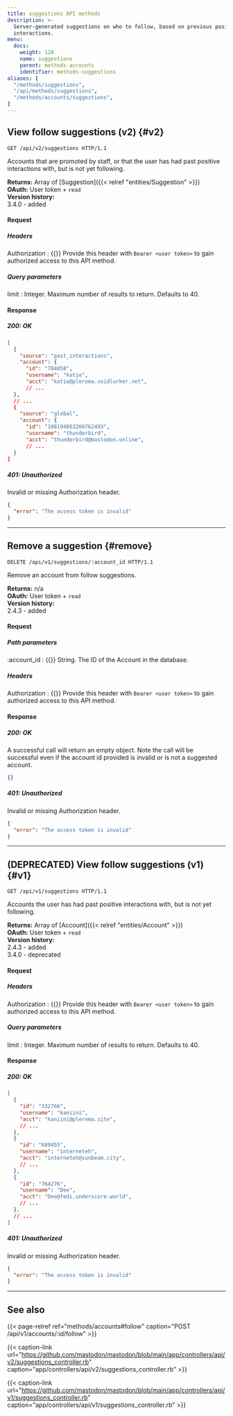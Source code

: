 ```yaml
---
title: suggestions API methods
description: >-
  Server-generated suggestions on who to follow, based on previous positive
  interactions.
menu:
  docs:
    weight: 120
    name: suggestions
    parent: methods-accounts
    identifier: methods-suggestions
aliases: [
  "/methods/suggestions",
  "/api/methods/suggestions",
  "/methods/accounts/suggestions",
]
---
```


<style>
#TableOfContents ul ul ul {display: none}
</style>

## View follow suggestions (v2) {#v2}

```http
GET /api/v2/suggestions HTTP/1.1
```

Accounts that are promoted by staff, or that the user has had past positive interactions with, but is not yet following.

**Returns:** Array of [Suggestion]({{< relref "entities/Suggestion" >}})\
**OAuth:** User token + `read`\
**Version history:**\
3.4.0 - added

#### Request
##### Headers

Authorization
: {{<required>}} Provide this header with `Bearer <user token>` to gain authorized access to this API method.

##### Query parameters

limit
: Integer. Maximum number of results to return. Defaults to 40.

#### Response
##### 200: OK

```json
[
  {
    "source": "past_interactions",
    "account": {
      "id": "784058",
      "username": "katie",
      "acct": "katie@pleroma.voidlurker.net",
      // ...
  },
  // ...
  {
    "source": "global",
    "account": {
      "id": "108194863260762493",
      "username": "thunderbird",
      "acct": "thunderbird@mastodon.online",
      // ...
  }
]
```

##### 401: Unauthorized

Invalid or missing Authorization header.

```json
{
  "error": "The access token is invalid"
}
```

---

## Remove a suggestion {#remove}

```http
DELETE /api/v1/suggestions/:account_id HTTP/1.1
```

Remove an account from follow suggestions.

**Returns:** n/a\
**OAuth:** User token + `read`\
**Version history:**\
2.4.3 - added

#### Request

##### Path parameters

:account_id
: {{<required>}} String. The ID of the Account in the database.

##### Headers

Authorization
: {{<required>}} Provide this header with `Bearer <user token>` to gain authorized access to this API method.

#### Response
##### 200: OK

A successful call will return an empty object. Note the call will be successful even if the account id provided is invalid or is not a suggested account.

```json
{}
```

##### 401: Unauthorized

Invalid or missing Authorization header.

```json
{
  "error": "The access token is invalid"
}
```

---

## (DEPRECATED) View follow suggestions (v1) {#v1}

```http
GET /api/v1/suggestions HTTP/1.1
```

Accounts the user has had past positive interactions with, but is not yet following.

**Returns:** Array of [Account]({{< relref "entities/Account" >}})\
**OAuth:** User token + `read`\
**Version history:**\
2.4.3 - added\
3.4.0 - deprecated

#### Request
##### Headers

Authorization
: {{<required>}} Provide this header with `Bearer <user token>` to gain authorized access to this API method.

##### Query parameters

limit
: Integer. Maximum number of results to return. Defaults to 40.

#### Response
##### 200: OK

```json
[
  {
    "id": "332766",
    "username": "kaniini",
    "acct": "kaniini@pleroma.site",
    // ...
  },
  {
    "id": "689455",
    "username": "interneteh",
    "acct": "interneteh@sunbeam.city",
    // ...
  },
  {
    "id": "764276",
    "username": "Dee",
    "acct": "Dee@fedi.underscore.world",
    // ...
  },
  // ...
]
```

##### 401: Unauthorized

Invalid or missing Authorization header.

```json
{
  "error": "The access token is invalid"
}
```

---

## See also

{{< page-relref ref="methods/accounts#follow" caption="POST /api/v1/accounts/:id/follow" >}}

{{< caption-link url="https://github.com/mastodon/mastodon/blob/main/app/controllers/api/v2/suggestions_controller.rb" caption="app/controllers/api/v2/suggestions_controller.rb" >}}

{{< caption-link url="https://github.com/mastodon/mastodon/blob/main/app/controllers/api/v1/suggestions_controller.rb" caption="app/controllers/api/v1/suggestions_controller.rb" >}}


